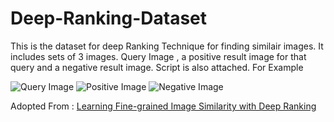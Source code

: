 # Deep-Ranking-Dataset
This is the dataset for deep Ranking Technique for finding similair images. It includes sets of 3 images. Query Image , a positive result image for that query and a negative result image. Script is also attached.
For Example

![Query Image](https://github.com/asad1996172/Deep-Ranking-Dataset/tree/master/dataset2/1985%2Bmustang_3774/Q.jpg)
![Positive Image](https://github.com/asad1996172/Deep-Ranking-Dataset/tree/master/dataset2/1985%2Bmustang_3774/P.jpg)
![Negative Image](https://github.com/asad1996172/Deep-Ranking-Dataset/tree/master/dataset2/1985%2Bmustang_3774/N.jpg)

Adopted From : 
[Learning Fine-grained Image Similarity with Deep Ranking](https://users.eecs.northwestern.edu/~jwa368/pdfs/deep_ranking.pdf)
